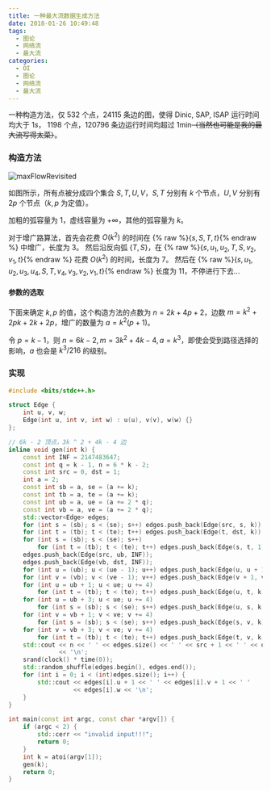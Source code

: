 ```yaml
---
title: 一种最大流数据生成方法
date: 2018-01-26 10:49:48
tags:
  - 图论
  - 网络流
  - 最大流
categories:
  - OI
  - 图论
  - 网络流
  - 最大流
---
```

一种构造方法，仅 $532$ 个点，$24115$ 条边的图，使得 Dinic, SAP, ISAP 运行时间均大于 $1s$，
$1198$ 个点，$120796$ 条边运行时间均超过 $1 \mathrm{min}$~~（当然也可能是我的最大流写得太菜）~~。

<!-- more -->

### 构造方法

![maxFlowRevisited](/images/maxFlowRevisited.png)

如图所示，所有点被分成四个集合 $S, T, U, V$，$S, T$ 分别有 $k$ 个节点，$U, V$ 分别有 $2p$ 个节点（$k, p$ 为定值）。

加粗的弧容量为 $1$，虚线容量为 $+\infty$，其他的弧容量为 $k$。

对于增广路算法，首先会花费 $O(k ^ 2)$ 的时间在 {% raw %}$\{s, S, T, t\}${% endraw %} 中增广，长度为 $3$。
然后沿反向弧 $\{T, S\}$，在 {% raw %}$\{s, u_1, u_2, T, S, v_2, v_1, t\}${% endraw %} 花费 $O(k ^ 2)$ 的时间，长度为 $7$。
然后在 {% raw %}$\{s, u_1, u_2, u_3, u_4, S, T, v_4, v_3, v_2, v_1, t\}${% endraw %} 长度为 $11$，不停进行下去...

#### 参数的选取
下面来确定 $k, p$ 的值，这个构造方法的点数为 $n = 2k + 4p + 2$，边数 $m = k ^ 2 + 2pk + 2k + 2p$，增广的数量为 $a = k ^ 2(p + 1)$。

令 $p = k - 1$，则 $n = 6k - 2, m = 3k ^ 2 + 4k - 4, a = k ^ 3$，即使会受到路径选择的影响，$a$ 也会是 $k ^ 3 / 216$ 的级别。

### 实现
``` cpp
#include <bits/stdc++.h>

struct Edge {
    int u, v, w;
    Edge(int u, int v, int w) : u(u), v(v), w(w) {}
};

// 6k - 2 顶点，3k ^ 2 + 4k - 4 边
inline void gen(int k) {
    const int INF = 2147483647;
    const int q = k - 1, n = 6 * k - 2;
    const int src = 0, dst = 1;
    int a = 2;
    const int sb = a, se = (a += k);
    const int tb = a, te = (a += k);
    const int ub = a, ue = (a += 2 * q);
    const int vb = a, ve = (a += 2 * q);
    std::vector<Edge> edges;
    for (int s = (sb); s < (se); s++) edges.push_back(Edge(src, s, k));
    for (int t = (tb); t < (te); t++) edges.push_back(Edge(t, dst, k));
    for (int s = (sb); s < (se); s++)
        for (int t = (tb); t < (te); t++) edges.push_back(Edge(s, t, 1));
    edges.push_back(Edge(src, ub, INF));
    edges.push_back(Edge(vb, dst, INF));
    for (int u = (ub); u < (ue - 1); u++) edges.push_back(Edge(u, u + 1, INF));
    for (int v = (vb); v < (ve - 1); v++) edges.push_back(Edge(v + 1, v, INF));
    for (int u = ub + 1; u < ue; u += 4)
        for (int t = (tb); t < (te); t++) edges.push_back(Edge(u, t, k));
    for (int u = ub + 3; u < ue; u += 4)
        for (int s = (sb); s < (se); s++) edges.push_back(Edge(u, s, k));
    for (int v = vb + 1; v < ve; v += 4)
        for (int s = (sb); s < (se); s++) edges.push_back(Edge(s, v, k));
    for (int v = vb + 3; v < ve; v += 4)
        for (int t = (tb); t < (te); t++) edges.push_back(Edge(t, v, k));
    std::cout << n << ' ' << edges.size() << ' ' << src + 1 << ' ' << dst + 1
              << '\n';
    srand(clock() * time(0));
    std::random_shuffle(edges.begin(), edges.end());
    for (int i = 0; i < (int)edges.size(); i++) {
        std::cout << edges[i].u + 1 << ' ' << edges[i].v + 1 << ' '
                  << edges[i].w << '\n';
    }
}

int main(const int argc, const char *argv[]) {
    if (argc < 2) {
        std::cerr << "invalid input!!!";
        return 0;
    }
    int k = atoi(argv[1]);
    gen(k);
    return 0;
}
```